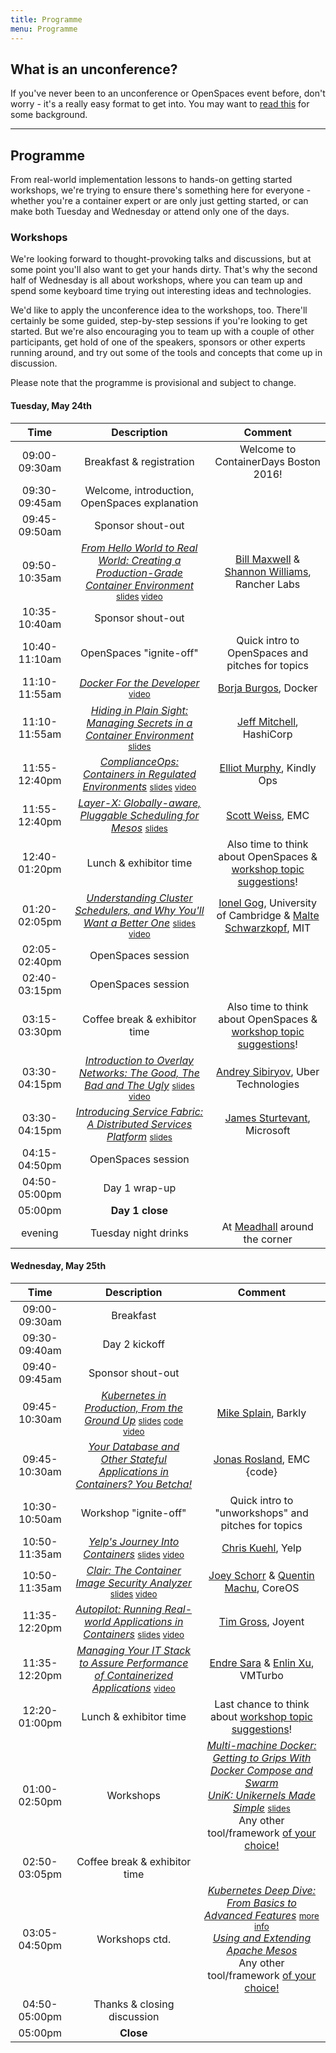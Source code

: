 ```yaml
---
title: Programme
menu: Programme
---
```


## What is an unconference?

If you've never been to an unconference or OpenSpaces event before, don't worry - it's a really easy format to get into. You may want to [read this](http://en.wikipedia.org/wiki/Unconference) for some background.

----

## Programme

From real-world implementation lessons to hands-on getting started workshops, we're trying to ensure there's something here for everyone - whether you're a container expert or are only just getting started, or can make both Tuesday and Wednesday or attend only one of the days.

### <a name="workshops"></a>Workshops

We're looking forward to thought-provoking talks and discussions, but at some point you'll also want to get your hands dirty. That's why the second half of Wednesday is all about workshops, where you can team up and spend some keyboard time trying out interesting ideas and technologies.

We'd like to apply the unconference idea to the workshops, too. There'll certainly be some guided, step-by-step sessions if you're looking to get started. But we're also encouraging you to team up with a couple of other participants, get hold of one of the speakers, sponsors or other experts running around, and try out some of the tools and concepts that come up in discussion.

Please note that the programme is provisional and subject to change.

#### Tuesday, May 24th

| Time    | Description          | Comment |
|:-----------:|:-------------:|:-----------:|
| 09:00-09:30am | Breakfast & registration | Welcome to ContainerDays Boston 2016! |
| 09:30-09:45am | Welcome, introduction, OpenSpaces explanation | |
| 09:45-09:50am | Sponsor shout-out | |
| 09:50-10:35am | _[From Hello World to Real World: Creating a Production-Grade Container Environment](/2016-boston-programme#realworld)_ <span style="font-size: smaller">[slides](http://www.slideshare.net/ShannonWilliams14/from-hello-world-to-real-world-container-days-boston-2016) [video](https://www.youtube.com/watch?v=UdFm9tlSB_s)</span> | [Bill Maxwell](../#speakers) & [Shannon Williams](../#speakers), Rancher Labs |
| 10:35-10:40am | Sponsor shout-out | |
| 10:40-11:10am | OpenSpaces "ignite-off" | Quick intro to OpenSpaces and pitches for topics |
| 11:10-11:55am | _[Docker For the Developer](/2016-boston-programme#dockerdev)_ <span style="font-size: smaller">[video](https://www.youtube.com/watch?v=lJKgIlzqo-k)</span> | [Borja Burgos](../#speakers), Docker |
| 11:10-11:55am | _[Hiding in Plain Sight: Managing Secrets in a Container Environment](/2016-boston-programme#secrets)_ <span style="font-size: smaller">[slides](https://www.slideshare.net/DynamicInfraDays/containerdays-boston-2016-hiding-in-plain-sight-managing-secrets-in-a-container-environment-jeff-mitchell)</span> | [Jeff Mitchell](../#speakers), HashiCorp |
| 11:55-12:40pm | _[ComplianceOps: Containers in Regulated Environments](/2016-boston-programme#compliance)_ <span style="font-size: smaller">[slides](https://speakerdeck.com/statik/complianceops-containers-in-regulated-environments) [video](https://www.youtube.com/watch?v=Qt3FccieGo8)</span> | [Elliot Murphy](../#speakers), Kindly Ops |
| 11:55-12:40pm | _[Layer-X: Globally-aware, Pluggable Scheduling for Mesos](/2016-boston-programme#layerx)_ <span style="font-size: smaller">[slides](http://www.slideshare.net/ScottWeiss7/layerx-containerdays-slides-may-24-2016)</span> | [Scott Weiss](../#speakers), EMC |
| 12:40-01:20pm | Lunch & exhibitor time | Also time to think about OpenSpaces & [workshop topic suggestions](../#workshops)! |
| 01:20-02:05pm | _[Understanding Cluster Schedulers, and Why You'll Want a Better One](/2016-boston-programme#schedulers)_ <span style="font-size: smaller">[slides](https://docs.google.com/presentation/d/1LI7rlrij9CmPvkKe2NUbPPY90NnB-Lhqn3ga5b1XZd4/pub?start=false&loop=false) [video](https://www.youtube.com/watch?v=7N_UfXYHE20)</span> | [Ionel Gog](../#speakers), University of Cambridge & [Malte Schwarzkopf](../#speakers), MIT |
| 02:05-02:40pm | OpenSpaces session | |
| 02:40-03:15pm | OpenSpaces session | |
| 03:15-03:30pm | Coffee break & exhibitor time | Also time to think about OpenSpaces & [workshop topic suggestions](../#workshops)! |
| 03:30-04:15pm | _[Introduction to Overlay Networks: The Good, The Bad and The Ugly](/2016-boston-programme#overlay)_ <span style="font-size: smaller">[slides](https://www.dropbox.com/s/5ub3ooxx4e4lt4q/Overlay%20Networks%20%E2%80%93%20Boston%20ContainerDays%202016.pdf?dl=0) [video](https://www.youtube.com/watch?v=TPoRwX6WhcU)</span> | [Andrey Sibiryov](../#speakers), Uber Technologies |
| 03:30-04:15pm | _[Introducing Service Fabric: A Distributed Services Platform](/2016-boston-programme#servicefabric)_ <span style="font-size: smaller">[slides](https://onedrive.live.com/view.aspx?resid=51DD49FB37353C02!1384969&ithint=file%2cpptx&app=PowerPoint&authkey=!ANx6gXFVY1_FiSE)</span> | [James Sturtevant](../#speakers), Microsoft |
| 04:15-04:50pm | OpenSpaces session | |
| 04:50-05:00pm | Day 1 wrap-up | |
| 05:00pm | **Day 1 close** | |
| evening | Tuesday night drinks | At [Meadhall](https://www.google.com/maps/dir/Microsoft+New+England+Research+and+Development+Center,+1+Memorial+Dr+%231,+Cambridge,+MA+02142/Meadhall,+Cambridge+Center,+Cambridge,+MA/@42.3621296,-71.0890921,16z/) around the corner |

#### Wednesday, May 25th

| Time    | Description          | Comment |
|:-----------:|:-------------:|:-----------:|
| 09:00-09:30am | Breakfast | |
| 09:30-09:40am | Day 2 kickoff | |
| 09:40-09:45am | Sponsor shout-out | |
| 09:45-10:30am | _[Kubernetes in Production, From the Ground Up](/2016-boston-programme#barkly)_ <span style="font-size: smaller">[slides](http://www.slideshare.net/mikesplain/container-days-boston-kubernetes-in-production) [code](https://github.com/mikesplain/etcd_demo) [video](https://www.youtube.com/watch?v=M1mHGkrH_sI)</span> | [Mike Splain](../#speakers), Barkly |
| 09:45-10:30am | _[Your Database and Other Stateful Applications in Containers? You Betcha!](/2016-boston-programme#stateful)_ | [Jonas Rosland](../#speakers), EMC {code} |
| 10:30-10:50am | Workshop "ignite-off" | Quick intro to "unworkshops" and pitches for topics |
| 10:50-11:35am | _[Yelp's Journey Into Containers](/2016-boston-programme#yelp)_ <span style="font-size: smaller">[slides](https://docs.google.com/presentation/d/1zx5PRuA8WJTL7rL-wCWF-aL6OQnBINg3Oqv7L3FmODc/pub?start=false&loop=false) [video](https://www.youtube.com/watch?v=Op-MaSH-Lrs)</span> | [Chris Kuehl](../#speakers), Yelp |
| 10:50-11:35am | _[Clair: The Container Image Security Analyzer](/2016-boston-programme#clair)_ <span style="font-size: smaller">[slides](https://docs.google.com/presentation/d/1ExQGZs-pQ56TpW_ifcUl2l_ml87fpCMY6-wdug87OFU/pub?start=false&loop=false) [video](https://www.youtube.com/watch?v=Kri67PtPv6s)</span> | [Joey Schorr](../#speakers) & [Quentin Machu](../#speakers), CoreOS |
| 11:35-12:20pm | _[Autopilot: Running Real-world Applications in Containers](/2016-boston-programme#autopilot)_ <span style="font-size: smaller">[slides](http://www.slideshare.net/DynamicInfraDays/containerdays-boston-2016-autopilot-running-realworld-applications-in-containers-tim-gross) [video](https://www.youtube.com/watch?v=IwnUUJJw7UU)</span> | [Tim Gross](../#speakers), Joyent |
| 11:35-12:20pm | _[Managing Your IT Stack to Assure Performance of Containerized Applications](/2016-boston-programme#itstack)_ <span style="font-size: smaller">[video](https://www.youtube.com/watch?v=RHLcqHe8Sm8)</span> | [Endre Sara](../#speakers) & [Enlin Xu](../#speakers), VMTurbo |
| 12:20-01:00pm | Lunch & exhibitor time | Last chance to think about [workshop topic suggestions](../#workshops)! |
| 01:00-02:50pm | Workshops | _[Multi-machine Docker: Getting to Grips With Docker Compose and Swarm](/2016-boston-programme#dockercomposeswarm)_<br/>_[UniK: Unikernels Made Simple](/2016-boston-programme#unik)_ <span style="font-size: smaller">[slides](http://www.slideshare.net/ScottWeiss7/unik-deploy-unikernels-with-ease)</span><br/>Any other tool/framework [of your choice!](../#workshops) |
| 02:50-03:05pm | Coffee break & exhibitor time | |
| 03:05-04:50pm | Workshops ctd. | _[Kubernetes Deep Dive: From Basics to Advanced Features](/2016-boston-programme#kubernetes)_ <span style="font-size: smaller">[more info](http://bit.ly/k8s-lab)</span><br/>_[Using and Extending Apache Mesos](/2016-boston-programme#mesos)_<br/>Any other tool/framework [of your choice!](../#workshops) |
| 04:50-05:00pm | Thanks & closing discussion | |
| 05:00pm | **Close** | |
